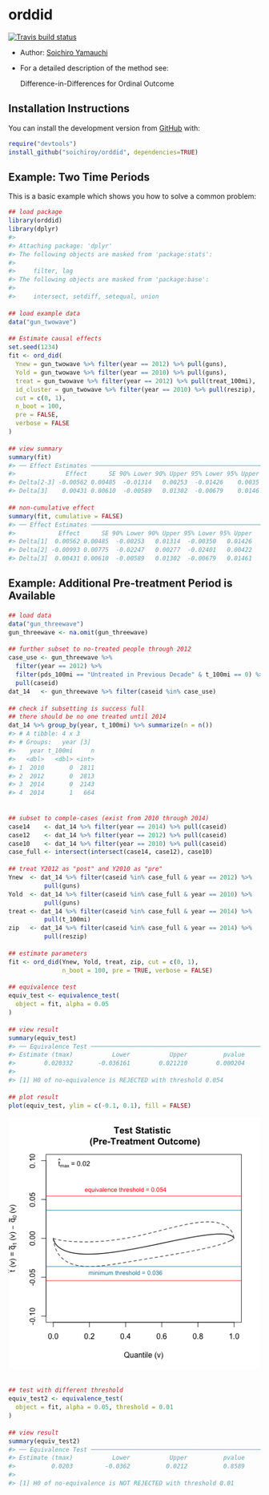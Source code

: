 
<!-- README.md is generated from README.Rmd. Please edit that file -->

# orddid

<!-- badges: start -->

[![Travis build
status](https://travis-ci.org/soichiroy/orddid.svg?branch=master)](https://travis-ci.org/soichiroy/orddid)
<!-- badges: end -->

  - Author: [Soichiro Yamauchi](https://soichiroy.github.io/)

  - For a detailed description of the method see:
    
    Difference-in-Differences for Ordinal Outcome

## Installation Instructions

You can install the development version from
[GitHub](https://github.com/) with:

``` r
require("devtools")
install_github("soichiroy/orddid", dependencies=TRUE)
```

## Example: Two Time Periods

This is a basic example which shows you how to solve a common problem:

``` r
## load package
library(orddid)
library(dplyr)
#> 
#> Attaching package: 'dplyr'
#> The following objects are masked from 'package:stats':
#> 
#>     filter, lag
#> The following objects are masked from 'package:base':
#> 
#>     intersect, setdiff, setequal, union

## load example data
data("gun_twowave")

## Estimate causal effects
set.seed(1234)
fit <- ord_did(
  Ynew = gun_twowave %>% filter(year == 2012) %>% pull(guns),
  Yold = gun_twowave %>% filter(year == 2010) %>% pull(guns),
  treat = gun_twowave %>% filter(year == 2012) %>% pull(treat_100mi),
  id_cluster = gun_twowave %>% filter(year == 2010) %>% pull(reszip),
  cut = c(0, 1),
  n_boot = 100,
  pre = FALSE,
  verbose = FALSE
)

## view summary
summary(fit)
#> ── Effect Estimates ────────────────────────────────────────────────────
#>              Effect      SE 90% Lower 90% Upper 95% Lower 95% Upper
#> Delta[2-3] -0.00562 0.00485  -0.01314   0.00253  -0.01426    0.0035
#> Delta[3]    0.00431 0.00610  -0.00589   0.01302  -0.00679    0.0146

## non-cumulative effect
summary(fit, cumulative = FALSE)
#> ── Effect Estimates ────────────────────────────────────────────────────
#>            Effect      SE 90% Lower 90% Upper 95% Lower 95% Upper
#> Delta[1]  0.00562 0.00485  -0.00253   0.01314  -0.00350   0.01426
#> Delta[2] -0.00993 0.00775  -0.02247   0.00277  -0.02401   0.00422
#> Delta[3]  0.00431 0.00610  -0.00589   0.01302  -0.00679   0.01461
```

## Example: Additional Pre-treatment Period is Available

``` r
## load data
data("gun_threewave")
gun_threewave <- na.omit(gun_threewave)

## further subset to no-treated people through 2012
case_use <- gun_threewave %>%
  filter(year == 2012) %>%
  filter(pds_100mi == "Untreated in Previous Decade" & t_100mi == 0) %>%
  pull(caseid)
dat_14   <- gun_threewave %>% filter(caseid %in% case_use)

## check if subsetting is success full
## there should be no one treated until 2014
dat_14 %>% group_by(year, t_100mi) %>% summarize(n = n())
#> # A tibble: 4 x 3
#> # Groups:   year [3]
#>    year t_100mi     n
#>   <dbl>   <dbl> <int>
#> 1  2010       0  2811
#> 2  2012       0  2813
#> 3  2014       0  2143
#> 4  2014       1   664


## subset to comple-cases (exist from 2010 through 2014)
case14    <- dat_14 %>% filter(year == 2014) %>% pull(caseid)
case12    <- dat_14 %>% filter(year == 2012) %>% pull(caseid)
case10    <- dat_14 %>% filter(year == 2010) %>% pull(caseid)
case_full <- intersect(intersect(case14, case12), case10)

## treat Y2012 as "post" and Y2010 as "pre"
Ynew  <- dat_14 %>% filter(caseid %in% case_full & year == 2012) %>%
          pull(guns)
Yold  <- dat_14 %>% filter(caseid %in% case_full & year == 2010) %>%
          pull(guns)
treat <- dat_14 %>% filter(caseid %in% case_full & year == 2014) %>%
          pull(t_100mi)
zip   <- dat_14 %>% filter(caseid %in% case_full & year == 2014) %>%
          pull(reszip)

## estimate parameters
fit <- ord_did(Ynew, Yold, treat, zip, cut = c(0, 1),
               n_boot = 100, pre = TRUE, verbose = FALSE)

## equivalence test
equiv_test <- equivalence_test(
  object = fit, alpha = 0.05
)

## view result
summary(equiv_test)
#> ── Equivalence Test ────────────────────────────────────────────────────
#> Estimate (tmax)           Lower           Upper          pvalue 
#>        0.020332       -0.036161        0.021210        0.000204 
#> 
#> [1] H0 of no-equivalence is REJECTED with threshold 0.054

## plot result
plot(equiv_test, ylim = c(-0.1, 0.1), fill = FALSE)
```

![](man/figures/README-example2-1.png)<!-- -->

``` r

## test with different threshold
equiv_test2 <- equivalence_test(
  object = fit, alpha = 0.05, threshold = 0.01
)

## view result
summary(equiv_test2)
#> ── Equivalence Test ────────────────────────────────────────────────────
#> Estimate (tmax)           Lower           Upper          pvalue 
#>          0.0203         -0.0362          0.0212          0.8589 
#> 
#> [1] H0 of no-equivalence is NOT REJECTED with threshold 0.01
```
